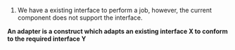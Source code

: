 1. We have a existing interface to perform a job, however, the current component does not support the interface.

**An adapter is a construct which adapts an existing interface X to conform to the required interface Y**